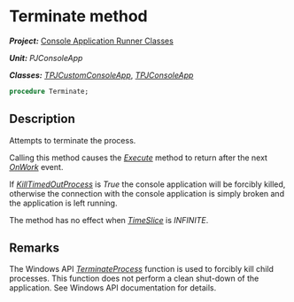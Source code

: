 # Terminate method

***Project:*** [Console Application Runner Classes](../API.md)

***Unit:*** _PJConsoleApp_

***Classes:*** [_TPJCustomConsoleApp_](./TPJCustomConsoleApp.md), [_TPJConsoleApp_](./TPJConsoleApp.md)

```pascal
procedure Terminate;
```

## Description

Attempts to terminate the process.

Calling this method causes the [_Execute_](./TPJCustomConsoleApp-Execute.md) method to return after the next [_OnWork_](./TPJCustomConsoleApp-OnWork.md) event.

If [_KillTimedOutProcess_](./TPJCustomConsoleApp-KillTimedOutProcess.md) is _True_ the console application will be forcibly killed, otherwise the connection with the console application is simply broken and the application is left running.

The method has no effect when [_TimeSlice_](./TPJCustomConsoleApp-TimeSlice.md) is _INFINITE_.

## Remarks

The Windows API [_TerminateProcess_](http://msdn.microsoft.com/en-us/library/ms686714.aspx) function is used to forcibly kill child processes. This function does not perform a clean shut-down of the application. See Windows API documentation for details.
